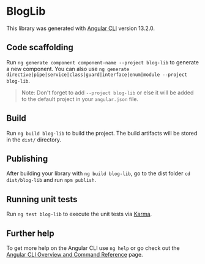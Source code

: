 # BlogLib

This library was generated with [Angular CLI](https://github.com/angular/angular-cli) version 13.2.0.

## Code scaffolding

Run `ng generate component component-name --project blog-lib` to generate a new component. You can also use `ng generate directive|pipe|service|class|guard|interface|enum|module --project blog-lib`.
> Note: Don't forget to add `--project blog-lib` or else it will be added to the default project in your `angular.json` file. 

## Build

Run `ng build blog-lib` to build the project. The build artifacts will be stored in the `dist/` directory.

## Publishing

After building your library with `ng build blog-lib`, go to the dist folder `cd dist/blog-lib` and run `npm publish`.

## Running unit tests

Run `ng test blog-lib` to execute the unit tests via [Karma](https://karma-runner.github.io).

## Further help

To get more help on the Angular CLI use `ng help` or go check out the [Angular CLI Overview and Command Reference](https://angular.io/cli) page.
